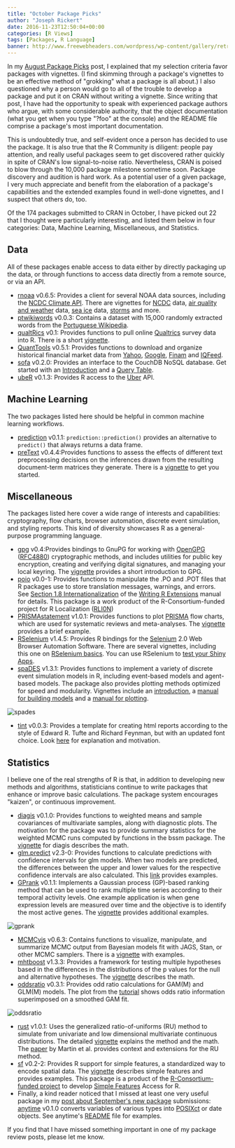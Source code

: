```yaml
---
title: "October Package Picks"
author: "Joseph Rickert"
date: 2016-11-23T12:50:04+00:00
categories: [R Views]
tags: [Packages, R Language]
banner: http://www.freewebheaders.com/wordpress/wp-content/gallery/retro-abstract/strips-texture-retro-abstract-art-header-7142.jpg
---
```


In my [August Package Picks](/2016/10/21/august-package-picks/) post, I explained that my selection criteria favor packages with vignettes. (I find skimming through a package's vignettes to be an effective method of "grokking" what a package is all about.) I also questioned why a person would go to all of the trouble to develop a package and put it on CRAN without writing a vignette. Since writing that post, I have had the opportunity to speak with experienced package authors who argue, with some considerable authority, that the object documentation (what you get when you type "?foo" at the console) and the README file comprise a package's most important documentation.

This is undoubtedly true, and self-evident once a person has decided to use the package. It is also true that the R Community is diligent: people pay attention, and really useful packages seem to get discovered rather quickly in spite of CRAN's low signal-to-noise ratio. Nevertheless, CRAN is poised to blow through the 10,000 package milestone sometime soon. Package discovery and audition is hard work. As a potential user of a given package, I very much appreciate and benefit from the elaboration of a package's capabilities and the extended examples found in well-done vignettes, and I suspect that others do, too.

Of the 174 packages submitted to CRAN in October, I have picked out 22 that I thought were particularly interesting, and listed them below in four categories: Data, Machine Learning, Miscellaneous, and Statistics.

## Data

All of these packages enable access to data either by directly packaging up the data, or through functions to access data directly from a remote source, or via an API.

- [rnoaa](https://mran.revolutionanalytics.com/package/rnoaa/) v0.6.5: Provides a client for several NOAA data sources, including the [NCDC Climate API](https://www.ncdc.noaa.gov/cdo-web/webservices/v2). There are vignettes for [NCDC](https://mran.revolutionanalytics.com/web/packages/rnoaa/vignettes/ncdc_vignette.html) data, [air quality and weather](https://mran.revolutionanalytics.com/web/packages/rnoaa/vignettes/rnoaa_ropenaq.html) data, [sea ice](https://mran.revolutionanalytics.com/web/packages/rnoaa/vignettes/seaice_vignette.html) data, [storms](https://mran.revolutionanalytics.com/web/packages/rnoaa/vignettes/storms_vignette.html) and more.
- [ptwikiwords](https://mran.revolutionanalytics.com/package/ptwikiwords/) v0.0.3: Contains a dataset with 15,000 randomly extracted words from the [Portuguese Wikipedia](https://pt.wikipedia.org/wiki/Wikip%C3%A9dia:P%C3%A1gina_principal).
- [qualtRics](https://mran.revolutionanalytics.com/package/qualtRics/) v0.1: Provides functions to pull online [Qualtrics](https://www.qualtrics.com/) survey data into R. There is a short [vignette](https://mran.revolutionanalytics.com/web/packages/qualtRics/vignettes/qualtRics.html).
- [QuantTools](https://mran.revolutionanalytics.com/package/QuantTools/) v0.5.1: Provides functions to download and organize historical financial market data from [Yahoo](https://finance.yahoo.com/), [Google](https://www.google.com/finance), [Finam](https://www.finam.ru/profile/moex-akcii/sberbank/export/) and [IQFeed](https://www.iqfeed.net/symbolguide/index.cfm?symbolguide=lookup).
- [sofa](https://mran.revolutionanalytics.com/package/sofa/) v0.2.0: Provides an interface to the CouchDB NoSQL database. Get started with an [Introduction](https://mran.revolutionanalytics.com/web/packages/sofa/vignettes/sofa_vignette.html) and a [Query Table](https://mran.revolutionanalytics.com/web/packages/sofa/vignettes/query_tuto).
- [ubeR](https://mran.revolutionanalytics.com/package/ubeR/) v0.1.3: Provides R access to the [Uber](https://developer.uber.com/) API.

## Machine Learning

The two packages listed here should be helpful in common machine learning workflows.

- [prediction](https://mran.revolutionanalytics.com/package/prediction/) v0.1.1: `prediction::prediction()` provides an alternative to `predict()` that always returns a data frame.
- [preText](https://mran.revolutionanalytics.com/package/preText/) v0.4.4:Provides functions to assess the effects of different text preprocessing decisions on the inferences drawn from the resulting document-term matrices they generate. There is a [vignette](https://mran.revolutionanalytics.com/web/packages/preText/vignettes/getting_started_with_preText.html) to get you started.

## Miscellaneous

The packages listed here cover a wide range of interests and capabilities: cryptography, flow charts, browser automation, discrete event simulation, and styling reports. This kind of diversity showcases R as a general-purpose programming language.

- [gpg](https://mran.revolutionanalytics.com/package/gpg/) v0.4:Provides bindings to GnuPG for working with [OpenGPG](http://openpgp.org/) ([RFC4880](https://tools.ietf.org/html/rfc4880)) cryptographic methods, and includes utilities for public key encryption, creating and verifying digital signatures, and managing your local keyring. The [vignette](https://mran.revolutionanalytics.com/web/packages/gpg/vignettes/intro.html) provides a short introduction to GPG.
- [poio](https://mran.revolutionanalytics.com/package/poio/) v0.0-1: Provides functions to manipulate the .PO and .POT files that R packages use to store translation messages, warnings, and errors. See [Section 1.8 Internationalization](https://cran.rstudio.com/doc/manuals/r-devel/R-exts.html#Internationalization) of the [Writing R Extensions](https://cran.rstudio.com/doc/manuals/r-devel/R-exts.html#Internationalization) manual for details. This package is a work product of the R-Consortium-funded project for R Localization ([RLI0N](https://www.r-consortium.org/projects/awarded-projects))
- [PRISMAstatement](https://mran.revolutionanalytics.com/package/PRISMAstatement/) v1.0.1: Provides functions to plot [PRISMA](http://prisma-statement.org/) flow charts, which are used for systematic reviews and meta-analyses. The [vignette](https://mran.revolutionanalytics.com/web/packages/PRISMAstatement/vignettes/PRISMA.html) provides a brief example.
- [RSelenium](https://mran.revolutionanalytics.com/package/RSelenium/) v1.4.5: Provides R bindings for the [Selenium](http://docs.seleniumhq.org/) 2.0 Web Browser Automation Software. There are several vignettes, including this one on [RSelenium basics](https://mran.revolutionanalytics.com/web/packages/RSelenium/vignettes/RSelenium-basics.html). You can use RSelenium to [test your Shiny Apps](http://rpubs.com/johndharrison/13408).
- [spaDES](https://mran.revolutionanalytics.com/package/SpaDES/) v1.3.1: Provides functions to implement a variety of discrete event simulation models in R, including event-based models and agent-based models. The package also provides plotting methods optimized for speed and modularity. Vignettes include an [introduction](https://mran.revolutionanalytics.com/web/packages/SpaDES/vignettes/i-introduction.html), a [manual for building models](https://mran.revolutionanalytics.com/web/packages/SpaDES/vignettes/ii-modules.html) and a [manual for plotting](https://mran.revolutionanalytics.com/web/packages/SpaDES/vignettes/iii-plotting.html).

![spades](https://www.rstudio.com/wp-content/uploads/2016/11/spaDES.png)

- [tint](https://mran.revolutionanalytics.com/web/packages/tint/tint.pdf) v0.0.3: Provides a template for creating html reports according to the style of Edward R. Tufte and Richard Feynman, but with an updated font choice. Look [here](http://dirk.eddelbuettel.com/code/tint.html) for explanation and motivation.

## Statistics

I believe one of the real strengths of R is that, in addition to developing new methods and algorithms, statisticians continue to write packages that enhance or improve basic calculations. The package system encourages "kaizen", or continuous improvement.

- [diagis](https://mran.revolutionanalytics.com/package/diagis/) v0.1.0: Provides functions to weighted means and sample covariances of multivariate samples, along with diagnostic plots. The motivation for the package was to provide summary statistics for the weighted MCMC runs computed by functions in the bssm package. The [vignette](https://mran.revolutionanalytics.com/web/packages/diagis/vignettes/diagis.pdf) for diagis describes the math.
- [glm.predict](https://mran.revolutionanalytics.com/package/glm.predict/) v2.3-0: Provides functions to calculate predictions with confidence intervals for glm models. When two models are predicted, the differences between the upper and lower values for the respective confidence intervals are also calculated. This [link](https://benjaminschlegel.ch/r/glm.predict/) provides examples.
- [GPrank](https://mran.revolutionanalytics.com/package/GPrank/) v0.1.1: Implements a Gaussian process (GP)-based ranking method that can be used to rank multiple time series according to their temporal activity levels. One example application is when gene expression levels are measured over time and the objective is to identify the most active genes. The [vignette](https://mran.revolutionanalytics.com/web/packages/GPrank/vignettes/vignette.pdf) provides additional examples.

![gprank](https://www.rstudio.com/wp-content/uploads/2016/11/GPrank.png)

- [MCMCvis](https://mran.revolutionanalytics.com/package/MCMCvis/) v0.6.3: Contains functions to visualize, manipulate, and summarize MCMC output from Bayesian models fit with JAGS, Stan, or other MCMC samplers. There is a [vignette](https://mran.revolutionanalytics.com/web/packages/MCMCvis/vignettes/MCMCvis.html) with examples.
- [mhtboost](https://mran.revolutionanalytics.com/package/mhtboot/) v1.3.3: Provides a framework for testing multiple hypotheses based in the differences in the distributions of the p values for the null and alternative hypotheses. The [vignette](https://mran.revolutionanalytics.com/web/packages/mhtboot/vignettes/vignette1.pdf) describes the math.
- [oddsratio](https://mran.revolutionanalytics.com/package/oddsratio/) v0.3.1: Provides odd ratio calculations for GAM(M) and GLM(M) models. The plot from the [tutorial](https://mran.revolutionanalytics.com/web/packages/oddsratio/vignettes/function.tutorial.html) shows odds ratio information superimposed on a smoothed GAM fit.

![oddsratio](https://www.rstudio.com/wp-content/uploads/2016/11/oddsratio.png)

- [rust](https://mran.revolutionanalytics.com/package/rust/) v1.0.1: Uses the generalized ratio-of-uniforms (RU) method to simulate from univariate and low dimensional multivariate continuous distributions. The detailed [vignette](https://mran.revolutionanalytics.com/web/packages/rust/vignettes/rust-vignette.html) explains the method and the math. The [paper](https://arxiv.org/pdf/1205.0482.pdf) by Martin et al. provides context and extensions for the RU method.
- [sf](https://mran.revolutionanalytics.com/package/sf/) v0.2-2: Provides R support for simple features, a standardized way to encode spatial data. The [vignette](https://mran.revolutionanalytics.com/web/packages/sf/vignettes/sfr.html) describes simple features and provides examples. This package is a product of the [R-Consortium-funded project](https://www.r-consortium.org/projects/awarded-projects) to develop [Simple Features](https://en.wikipedia.org/wiki/Simple_Features) Access for R.
- Finally, a kind reader noticed that I missed at least one very useful package in my [post about September's new package](/2016/10/26/september-package-picks/) submissions: [anytime](https://mran.revolutionanalytics.com/package/anytime/) v0.1.0 converts variables of various types into [POSIXct](https://stat.ethz.ch/R-manual/R-devel/library/base/html/as.POSIXlt.html) or date objects. See anytime's [README](https://cran.r-project.org/web/packages/anytime/README.html) file for examples.

If you find that I have missed something important in one of my package review posts, please let me know.
